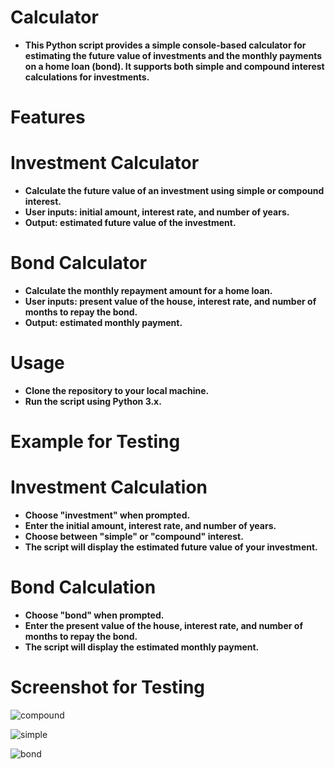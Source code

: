  # Calculator
 
- **This Python script provides a simple console-based calculator for estimating the future value of investments and the monthly payments on a home loan (bond). It supports both simple and compound interest calculations for investments.**

# Features

# Investment Calculator

- **Calculate the future value of an investment using simple or compound interest.**
- **User inputs: initial amount, interest rate, and number of years.**
- **Output: estimated future value of the investment.**
  
# Bond Calculator

- **Calculate the monthly repayment amount for a home loan.**
- **User inputs: present value of the house, interest rate, and number of months to repay the bond.**
- **Output: estimated monthly payment.**
  
# Usage
- **Clone the repository to your local machine.**
- **Run the script using Python 3.x.**

# Example for Testing

# Investment Calculation
- **Choose "investment" when prompted.**
- **Enter the initial amount, interest rate, and number of years.**
- **Choose between "simple" or "compound" interest.**
- **The script will display the estimated future value of your investment.**
  
# Bond Calculation

- **Choose "bond" when prompted.**
- **Enter the present value of the house, interest rate, and number of months to repay the bond.**
- **The script will display the estimated monthly payment.**

# Screenshot for Testing


![compound](https://github.com/NgobeniSipho/Financial-Interest-Calculator-Python/assets/157616774/f4d38d15-b36b-445f-9a53-ff3240f98073)

![simple](https://github.com/NgobeniSipho/Financial-Interest-Calculator-Python/assets/157616774/6ed2c15d-916e-48a9-bab4-39e2895545e3)

![bond](https://github.com/NgobeniSipho/Financial-Interest-Calculator-Python/assets/157616774/96fcd4f2-40b0-4771-b229-73316e4cdfbc)


